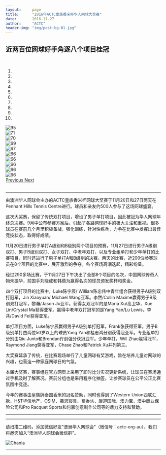 ```yaml
---
layout:     page
title:      "2016年ACTC皇族香米杯华人网球大奖赛"
date:       2016-11-27
author:     "ACTC"
header-img: "img/post-bg-01.jpg"
---
```


<h2>近两百位网球好手角逐八个项目桂冠</h2>

<br>
<div class="row text-center">
  <div class="col-xs-12 col-sm-12 col-md-10 col-md-offset-1 col-lg-10 col-lg-offset-1">
    <div id="carousel-example-generic" class="carousel slide" data-ride="carousel">
      <ol class="carousel-indicators">
        <li data-target="#carousel-example-generic" data-slide-to="0" class="active"></li>
        <li data-target="#carousel-example-generic" data-slide-to="1"></li>
        <li data-target="#carousel-example-generic" data-slide-to="2"></li>
        <li data-target="#carousel-example-generic" data-slide-to="3"></li>
        <li data-target="#carousel-example-generic" data-slide-to="4"></li>
        <li data-target="#carousel-example-generic" data-slide-to="5"></li>
        <li data-target="#carousel-example-generic" data-slide-to="6"></li>
        <li data-target="#carousel-example-generic" data-slide-to="7"></li>
        <li data-target="#carousel-example-generic" data-slide-to="8"></li>
        <li data-target="#carousel-example-generic" data-slide-to="9"></li>
      </ol>
      <div class="carousel-inner" role="listbox">
        <div class="item active">
          <img src="https://c8.staticflickr.com/6/5701/31175517591_1f6916c3d9_h.jpg" alt="95">
          <div class="carousel-caption">
          </div>
        </div>
        <div class="item">
          <img src="https://c1.staticflickr.com/6/5614/30468465704_e44ae0872d_h.jpg" alt="71">
          <div class="carousel-caption">
          </div>
        </div>
        <div class="item">
          <img src="https://c4.staticflickr.com/6/5697/31175516971_23148c8a50_h.jpg" alt="70">
          <div class="carousel-caption">
          </div>
        </div>
        <div class="item">
          <img src="https://c1.staticflickr.com/6/5746/30468465104_86079ab706_h.jpg" alt="69">
          <div class="carousel-caption">
          </div>
        </div>
        <div class="item">
          <img src="https://c4.staticflickr.com/6/5568/30482575083_f7aa023619_h.jpg" alt="67">
          <div class="carousel-caption">
          </div>
        </div>
        <div class="item">
          <img src="https://c4.staticflickr.com/6/5696/31290494595_7d513ba19e_h.jpg" alt="66">
          <div class="carousel-caption">
          </div>
        </div>
        <div class="item">
          <img src="https://c4.staticflickr.com/6/5633/31175516931_1bac7f1b87_h.jpg" alt="66">
          <div class="carousel-caption">
          </div>
        </div>
        <div class="item">
          <img src="https://c6.staticflickr.com/6/5461/31175516261_3b0b69d1a7_h.jpg" alt="66">
          <div class="carousel-caption">
          </div>
        </div>
        <div class="item">
          <img src="https://c6.staticflickr.com/6/5549/31175516501_2d059a5ed9_h.jpg" alt="66">
          <div class="carousel-caption">
          </div>
        </div>
        <div class="item">
          <img src="https://c2.staticflickr.com/6/5528/31175518601_bedbdfef07_h.jpg" alt="66">
          <div class="carousel-caption">
          </div>
        </div>
      </div>
      <a class="left carousel-control" href="#carousel-example-generic" role="button" data-slide="prev">
        <span class="glyphicon glyphicon-chevron-left" aria-hidden="true"></span>
        <span class="sr-only">Previous</span>
      </a>
      <a class="right carousel-control" href="#carousel-example-generic" role="button" data-slide="next">
        <span class="glyphicon glyphicon-chevron-right" aria-hidden="true"></span>
        <span class="sr-only">Next</span>
      </a>
    </div>
  </div>
</div>

<br>
<hr>

<p>由澳洲华人网球会主办的ACTC皇族香米杯网球大奖赛于11月20日和27日两天在Pennant Hills Tennis Centre进行。球员和亲友约500人参与了这场网球盛宴。</p>

<p>这次大奖赛，保留了传统双打项目，增设了男子单打项目，因此被冠为华人网球年终总决赛。9月中公布参赛方案后，引起了各路网球好手的极大关注和重视。很多球员在赛前几个月里积极备战，强化训练，针对性练兵，力争在比赛中发挥出最佳竞技状态，取得好成绩。</p>

<p>11月20日进行男子单打A级别和B级别两个项目的预赛，11月27日进行男子A级别双打、男子B级别双打、女子双打、中老年双打，以及专业组单打和少年单打的比赛项目，同时还进行了男子单打A和B级别的决赛。两天的比赛，近200位参赛球员在8个项目的比赛中，展开激烈的争夺。各个赛场高潮迭起，精彩纷呈。</p>

<p>经过290多场比赛，于11月27日下午决出了全部8个项目的名次，中国网球传奇人物朱振华，前国手刘晓成和韩蓓为赢得名次的球员颁发奖杯和奖金。</p>

<p>四个双打项目的比赛中，Luke陈宇辰/ William陈忠伟中青年组合获得男子A级别双打冠军，Jin Xiaoyuan/ Michael Wang亚军。李然/Collin Maxime赢得男子B级别双打冠军，黎瀚/Jason Ju亚军。获得女双冠军的是Maria Xu/高卫华，Xue Lin/Crystal Ma获得亚军。赢得中老年双打冠军的是Yang Yan/Lu Lewis，李共/David Fei获得亚军。</p>

<p>单打项目方面，Luke陈宇辰赢得男子A级别单打冠军，Frank张获得亚军。男子B级别单打由两位50岁以上的球员Yang Yan和桂志鸿分别获得冠亚军。专业组单打分别由Qiu Junto和Brendan许剑强分获冠亚军。少年单打，Will Zhao赢得冠军，Raymond Jiang获得亚军，Chase Zhao和Patrick Xu并列第三。</p>

<p>大奖赛延承了传统，在比赛现场举行了儿童网球有奖游戏，旨在培养儿童对网球的兴趣，也营造一种家庭网球日的气氛。</p>

<p>本届大奖赛，赛事组在官方网页上采用了即时比分实况更新系统，让球员在赛场通过手机及时了解赛况。赛前分组也是采用程序化抽签，让参赛球员在公平公正比赛氛围中竞逐。</p>

<p>今年的赛事由皇族牌泰国香米的冠名赞助，同时也得到了Western Union西联汇款、H&T华信地产、OSIM、慕思寝具、蜀香坊、康道国际、澳力宝、澳中商业保险公司和Pro Racquet Sports和何嘉创意制作公司等的鼎力支持和赞助。</p>
<hr>

<hr>
<p>请扫描二维码，添加微信好友“澳洲华人网球会”（微信号：actc-org-au），我们将邀您加入“澳洲华人网球会微信群”。</p>
<div class="row">
  <div class="col-xs-offset-1 col-xs-10 col-sm-offset-2 col-sm-8 col-md-offset-2 col-md-8 col-lg-offset-2 col-lg-8">
    <img class="img-responsive" src="https://c5.staticflickr.com/9/8179/28251007604_30faf539bc_z.jpg" alt="Chania" />
  </div>
</div>
<hr>
